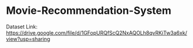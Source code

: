 # Movie-Recommendation-System

Dataset Link: https://drive.google.com/file/d/1GFopURQfScQ2NxAQOLh8qvRKiTw3a6xk/view?usp=sharing
